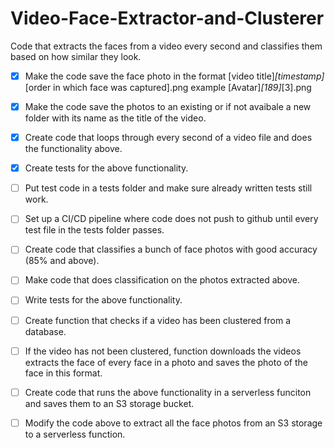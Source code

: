 # Video-Face-Extractor-and-Clusterer
Code that extracts the faces from a video every second and classifies them based on how similar they look.

- [x] Make the code save the face photo in the format [video title]_[timestamp]_[order in which face was captured].png example [Avatar]_[189]_[3].png
- [x] Make the code save the photos to an existing or if not avaibale a new folder with its name as the title of the video.
- [x] Create code that loops through every second of a video file and does the functionality above.
- [x] Create tests for the above functionality.

- [ ] Put test code in a tests folder and make sure already written tests still work.
- [ ] Set up a CI/CD pipeline where code does not push to github until every test file in the tests folder passes.

- [ ] Create code that classifies a bunch of face photos with good accuracy (85% and above).
- [ ] Make code that does classification on the photos extracted above.
- [ ] Write tests for the above functionality.

- [ ] Create function that checks if a video has been clustered from a database.
- [ ] If the video has not been clustered, function downloads the videos extracts the face of every face in a photo and saves the photo of the face in this format.

- [ ] Create code that runs the above functionality in a serverless funciton and saves them to an S3 storage bucket.
- [ ] Modify the code above to extract all the face photos from an S3 storage to a serverless function.
